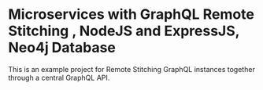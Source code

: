 # Microservices with GraphQL Remote Stitching , NodeJS and ExpressJS, Neo4j Database
This is an example project for Remote Stitching GraphQL instances together through a central GraphQL API.

